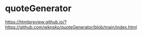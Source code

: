 # quoteGenerator


https://htmlpreview.github.io/?https://github.com/wknsko/quoteGenerator/blob/main/index.html
